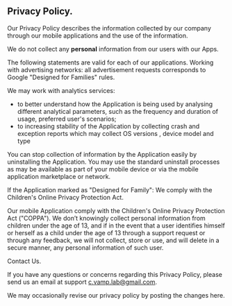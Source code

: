 ## Privacy Policy.

Our Privacy Policy describes the information collected by our company through our mobile applications and the use of the information.

We do not collect any <b>personal</b> information from our users with our Apps. 

The following statements are valid for each of our applications.
Working with advertising networks: all advertisement requests corresponds to Google "Designed for Families" rules. 

We may work with analytics services:
 - to better understand how the Application is being used by analysing different analytical parameters, such as the frequency and duration of usage, preferred user's scenarios;
 - to increasing stability of the Application by collecting crash and exception reports which may collect OS versions , device model and type

You can stop collection of information by the Application easily by uninstalling the Application. You may use the standard uninstall processes as may be available as part of your mobile device or via the mobile application marketplace or network.

If the Application marked as "Designed for Family":
We comply with the Children's Online Privacy Protection Act.

Our mobile Application comply with the Children's Online Privacy Protection Act ("COPPA"). 
We don’t knowingly collect personal information from children under the age of 13, and if in the event that a user identifies himself or herself as a child under the age of 13 through a support request or through any feedback, we will not collect, store or use, and will delete in a secure manner, any personal information of such user.

Contact Us.

If you have any questions or concerns regarding this Privacy Policy, please send us an email at support c.vamp.lab@gmail.com.

We may occasionally revise our privacy policy by posting the changes here.

